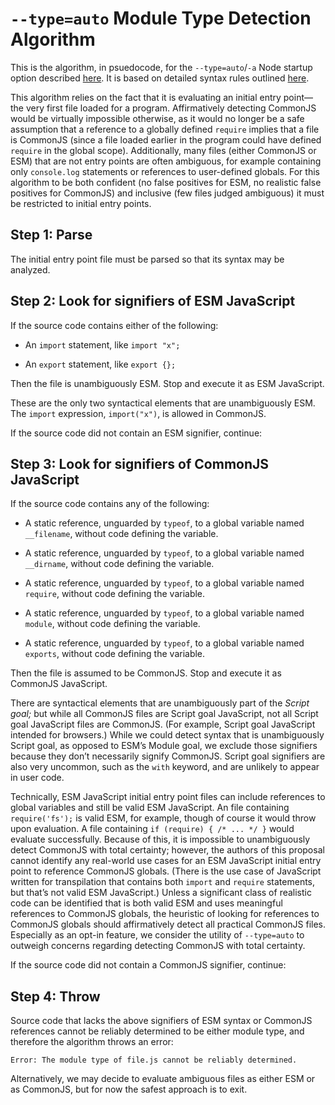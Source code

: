 # `--type=auto` Module Type Detection Algorithm

This is the algorithm, in psuedocode, for the `--type=auto`/`-a` Node startup option described [here](./README.md). It is based on detailed syntax rules outlined [here](https://github.com/nodejs/node-eps/issues/57#issuecomment-300870976).

This algorithm relies on the fact that it is evaluating an initial entry point—the very first file loaded for a program. Affirmatively detecting CommonJS would be virtually impossible otherwise, as it would no longer be a safe assumption that a reference to a globally defined `require` implies that a file is CommonJS (since a file loaded earlier in the program could have defined `require` in the global scope). Additionally, many files (either CommonJS or ESM) that are not entry points are often ambiguous, for example containing only `console.log` statements or references to user-defined globals. For this algorithm to be both confident (no false positives for ESM, no realistic false positives for CommonJS) and inclusive (few files judged ambiguous) it must be restricted to initial entry points.

## Step 1: Parse

The initial entry point file must be parsed so that its syntax may be analyzed.

## Step 2: Look for signifiers of ESM JavaScript

If the source code contains either of the following:

- An `import` statement, like `import "x";`

- An `export` statement, like `export {};`

Then the file is unambiguously ESM. Stop and execute it as ESM JavaScript.

These are the only two syntactical elements that are unambiguously ESM. The `import` expression, `import("x")`, is allowed in CommonJS.

If the source code did not contain an ESM signifier, continue:

## Step 3: Look for signifiers of CommonJS JavaScript

If the source code contains any of the following:

- A static reference, unguarded by `typeof`, to a global variable named `__filename`, without code defining the variable.

- A static reference, unguarded by `typeof`, to a global variable named `__dirname`, without code defining the variable.

- A static reference, unguarded by `typeof`, to a global variable named `require`, without code defining the variable.

- A static reference, unguarded by `typeof`, to a global variable named `module`, without code defining the variable.

- A static reference, unguarded by `typeof`, to a global variable named `exports`, without code defining the variable.

Then the file is assumed to be CommonJS. Stop and execute it as CommonJS JavaScript.

There are syntactical elements that are unambiguously part of the _Script goal;_ but while all CommonJS files are Script goal JavaScript, not all Script goal JavaScript files are CommonJS. (For example, Script goal JavaScript intended for browsers.) While we could detect syntax that is unambiguously Script goal, as opposed to ESM’s Module goal, we exclude those signifiers because they don’t necessarily signify CommonJS. Script goal signifiers are also very uncommon, such as the `with` keyword, and are unlikely to appear in user code.

Technically, ESM JavaScript initial entry point files can include references to global variables and still be valid ESM JavaScript. An file containing `require('fs');` is valid ESM, for example, though of course it would throw upon evaluation. A file containing `if (require) { /* ... */ }` would evaluate successfully. Because of this, it is impossible to unambiguously detect CommonJS with total certainty; however, the authors of this proposal cannot identify any real-world use cases for an ESM JavaScript initial entry point to reference CommonJS globals. (There is the use case of JavaScript written for transpilation that contains both `import` and `require` statements, but that’s not valid ESM JavaScript.) Unless a significant class of realistic code can be identified that is both valid ESM and uses meaningful references to CommonJS globals, the heuristic of looking for references to CommonJS globals should affirmatively detect all practical CommonJS files. Especially as an opt-in feature, we consider the utility of `--type=auto` to outweigh concerns regarding detecting CommonJS with total certainty.

If the source code did not contain a CommonJS signifier, continue:

## Step 4: Throw

Source code that lacks the above signifiers of ESM syntax or CommonJS references cannot be reliably determined to be either module type, and therefore the algorithm throws an error:

```
Error: The module type of file.js cannot be reliably determined.
```

Alternatively, we may decide to evaluate ambiguous files as either ESM or as CommonJS, but for now the safest approach is to exit.
